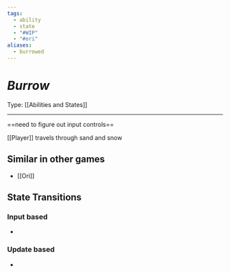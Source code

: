 ```yaml
---
tags:
  - ability
  - state
  - "#WIP"
  - "#ori"
aliases:
  - burrowed
---
```

# _Burrow_

Type: [[Abilities and States]]

----
==need to figure out input controls==


[[Player]] travels through sand and snow


## Similar in other games

* [[Ori]]


## State Transitions

### Input based

* 

### Update based

* 